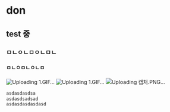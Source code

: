 # don
## test 중
### ㅁㄴㅇㄴㅁㅇㄴㅁㄴ
#### ㅁㄴㅇㅁㄴㅇㄴㅁ

![Uploading 1.GIF…]()
![Uploading 1.GIF…]()
![Uploading 캡처.PNG…]()

``` bash asdasdsadsa
asdasdasdsa
asdasdsadsad
asdasdasdasdasd
```
